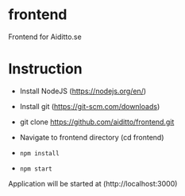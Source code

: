 # frontend
Frontend for Aiditto.se

# Instruction 

* Install NodeJS (https://nodejs.org/en/)

* Install git (https://git-scm.com/downloads)

* git clone https://github.com/aiditto/frontend.git

* Navigate to frontend directory (cd frontend)

* `npm install `

* `npm start`


Application will be started at (http://localhost:3000)
